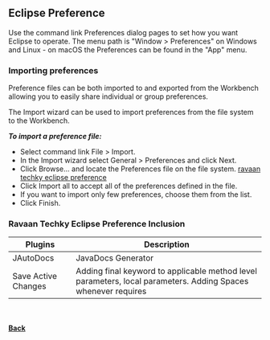 ## Eclipse Preference

Use the command link Preferences dialog pages to set how you want Eclipse to operate. The menu path is "Window > Preferences" on Windows and Linux - on macOS the Preferences can be found in the "App" menu.

### Importing preferences

Preference files can be both imported to and exported from the Workbench allowing you to easily share individual or group preferences.

The Import wizard can be used to import preferences from the file system to the Workbench.

**_To import a preference file:_**

- Select command link File > Import.
- In the Import wizard select General > Preferences and click Next.
- Click Browse... and locate the Preferences file on the file system. [ravaan techky eclipse preference <i class="fa fa-file"></i>](ravaan-techky-preference.epf)
- Click Import all to accept all of the preferences defined in the file.
- If you want to import only few preferences, choose them from the list.
- Click Finish.


### Ravaan Techky Eclipse Preference Inclusion

| Plugins | Description |
| ---- | ---- |
| JAutoDocs | JavaDocs Generator |
| Save Active Changes | Adding final keyword to applicable method level parameters, local parameters. Adding Spaces whenever requires |

<br/><br/>
[<i class="fa fa-arrow-left"></i> **Back**](/documentation/)
